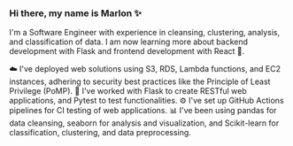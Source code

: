 ### Hi there, my name is Marlon ✨

I'm a Software Engineer with experience in cleansing, clustering, analysis, and classification of data. I am now learning more about backend development with Flask and frontend development with React 🌱.

☁️ I've deployed web solutions using S3, RDS, Lambda functions, and EC2 instances, adhering to security best practices like the Principle of Least Privilege (PoMP).
🛞 I've worked with Flask to create RESTful web applications, and Pytest to test functionalities.
⚙️ I've set up GitHub Actions pipelines for CI testing of web applications.
📊 I've been using pandas for data cleansing, seaborn for analysis and visualization, and Scikit-learn for classification, clustering, and data preprocessing.

 
<!--
**Marlondot/Marlondot** is a ✨ _special_ ✨ repository because its `README.md` (this file) appears on your GitHub profile.

Here are some ideas to get you started:

- 🔭 I’m currently working on ...
- 🌱 I’m currently learning ...
- 👯 I’m looking to collaborate on ...
- 🤔 I’m looking for help with ...
- 💬 Ask me about ...
- 📫 How to reach me: ...
- 😄 Pronouns: ...
- ⚡ Fun fact: ...
-->
